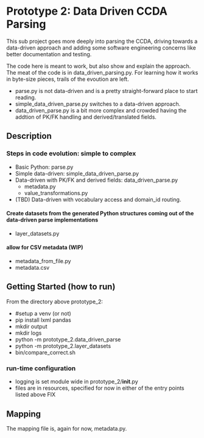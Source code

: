 # Prototype 2: Data Driven CCDA Parsing
This sub project goes more deeply into parsing the CCDA, driving towards a data-driven approach and adding some software engineering concerns like better documentation and testing.

The code here is meant to work, but also show and explain the approach. The meat of the code is in data_driven_parsing.py. For learning how it works in byte-size pieces, trails of the evoution are left. 
 - parse.py is not data-driven and is a pretty straight-forward place to start reading.
 - simple_data_driven_parse.py switches to a data-driven approach.
 - data_driven_parse.py is a bit more complex and crowded having the addtion of PK/FK handling and derived/translated fields.

## Description
### Steps in code evolution: simple to complex
- Basic Python: parse.py
- Simple data-driven: simple_data_driven_parse.py
- Data-driven with PK/FK and derived fields: data_driven_parse.py
  - metadata.py
  - value_transformations.py
- (TBD) Data-driven with vocabulary access and domain_id routing.

#### Create datasets from the generated Python structures coming out of the data-driven parse implementations
  - layer_datasets.py

#### allow for CSV metadata (WIP)
 - metadata_from_file.py
 - metadata.csv


## Getting Started (how to run)
From the directory above prototype_2:
- #setup a venv (or not)
- pip install lxml pandas
- mkdir output
- mkdir logs
- python -m prototype_2.data_driven_parse
- python -m prototype_2.layer_datasets
- bin/compare_correct.sh


### run-time configuration
- logging is set module wide in prototype_2/__init__.py
- files are in resources, specified for now in either of the entry points listed above FIX


## Mapping
The mapping file is, again for now, metadata.py.
